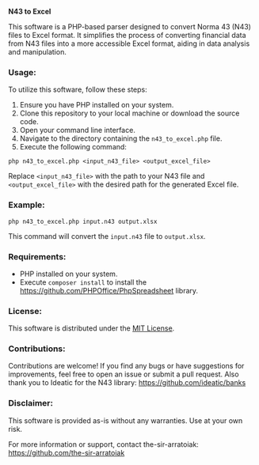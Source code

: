 **N43 to Excel**

This software is a PHP-based parser designed to convert Norma 43 (N43) files to Excel format. It simplifies the process of converting financial data from N43 files into a more accessible Excel format, aiding in data analysis and manipulation.

### Usage:

To utilize this software, follow these steps:

1. Ensure you have PHP installed on your system.
2. Clone this repository to your local machine or download the source code.
3. Open your command line interface.
4. Navigate to the directory containing the `n43_to_excel.php` file.
5. Execute the following command:

```
php n43_to_excel.php <input_n43_file> <output_excel_file>
```

Replace `<input_n43_file>` with the path to your N43 file and `<output_excel_file>` with the desired path for the generated Excel file.

### Example:

```
php n43_to_excel.php input.n43 output.xlsx
```

This command will convert the `input.n43` file to `output.xlsx`.

### Requirements:

- PHP installed on your system.
- Execute `composer install` to install the https://github.com/PHPOffice/PhpSpreadsheet library.

### License:

This software is distributed under the [MIT License](LICENSE).

### Contributions:

Contributions are welcome! If you find any bugs or have suggestions for improvements, feel free to open an issue or submit a pull request.
Also thank you to Ideatic for the N43 library: https://github.com/ideatic/banks

### Disclaimer:

This software is provided as-is without any warranties. Use at your own risk.

For more information or support, contact the-sir-arratoiak: https://github.com/the-sir-arratoiak
